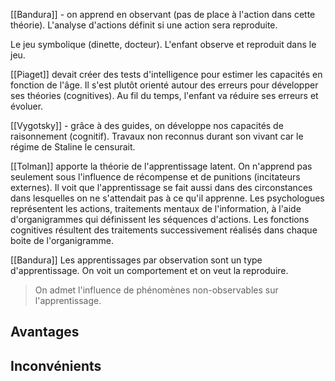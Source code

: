 [[Bandura]] - on apprend en observant (pas de place à l'action dans cette théorie). L'analyse d'actions définit si une action sera reproduite.

Le jeu symbolique (dinette, docteur). L'enfant observe et reproduit dans le jeu.


[[Piaget]] devait créer des tests d'intelligence pour estimer les capacités en fonction de l'âge.
Il s'est plutôt orienté autour des erreurs pour développer ses théories (cognitives). Au fil du temps, l'enfant va réduire ses erreurs et évoluer.

[[Vygotsky]] - grâce à des guides, on développe nos capacités de raisonnement (cognitif). Travaux non reconnus durant son vivant car le régime de Staline le censurait.

[[Tolman]] apporte la théorie de l'apprentissage latent. On n'apprend pas seulement sous l'influence de récompense et de punitions (incitateurs externes). Il voit que l'apprentissage se fait aussi dans des circonstances dans lesquelles on ne s'attendait pas à ce qu'il apprenne. 
Les psychologues représentent les actions, traitements mentaux de l'information, à l'aide d'organigrammes qui définissent les séquences d'actions. 
Les fonctions cognitives résultent des traitements successivement réalisés dans chaque boite de l'organigramme. 

[[Bandura]] Les apprentissages par observation sont un type d'apprentissage. On voit un comportement et on veut la reproduire. 
> On admet l'influence de phénomènes non-observables sur l'apprentissage. 


## Avantages
## Inconvénients




